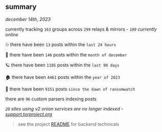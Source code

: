 
## summary
_december 14th, 2023_

currently tracking `163` groups across `299` relays & mirrors - _`109` currently online_

⏲ there have been `13` posts within the `last 24 hours`

🦈 there have been `146` posts within the `month of december`

🪐 there have been `1185` posts within the `last 90 days`

🏚 there have been `4461` posts within the `year of 2023`

🦕 there have been `9151` posts `since the dawn of ransomwatch`

there are `96` custom parsers indexing posts

_`20` sites using v2 onion services are no longer indexed - [support.torproject.org](https://support.torproject.org/onionservices/v2-deprecation/)_

> see the project [README](https://github.com/joshhighet/ransomwatch#ransomwatch--) for backend technicals
